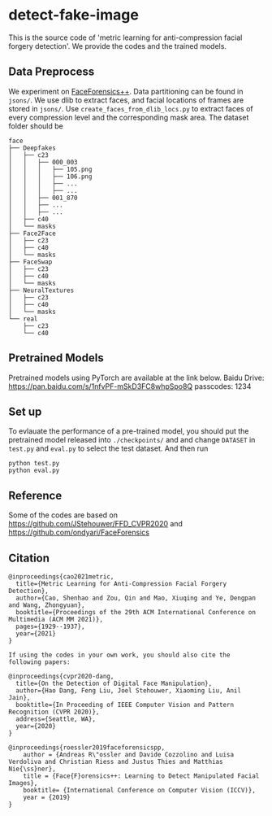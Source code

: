 # detect-fake-image
This is the source code of 'metric learning for anti-compression facial forgery detection'. We provide the codes and the trained models.

## Data Preprocess
We experiment on [FaceForensics++](https://github.com/ondyari/FaceForensics). Data partitioning can be found in `jsons/`. We use dlib to extract faces, and facial locations of frames are stored in `jsons/`. Use `create_faces_from_dlib_locs.py` to extract faces of every compression level and the corresponding mask area. The dataset folder should be 
```
face
├── Deepfakes
│   ├── c23
│   │   ├── 000_003
│   │   │   ├── 105.png
│   │   │   ├── 106.png
│   │   │   ├── ...
│   │   │   ├── ...
│   │   ├── 001_870
│   │   ├── ...
│   │   ├── ...
│   ├── c40
│   └── masks
├── Face2Face
│   ├── c23
│   ├── c40
│   └── masks
├── FaceSwap
│   ├── c23
│   ├── c40
│   └── masks
├── NeuralTextures
│   ├── c23
│   ├── c40
│   └── masks
└── real
    ├── c23
    └── c40
```

## Pretrained Models
Pretrained models using PyTorch are available at the link below.
Baidu Drive: https://pan.baidu.com/s/1nfvPF-mSkD3FC8whpSpo8Q 
passcodes: 1234


## Set up
To evlauate the performance of a pre-trained model, you should put the pretrained model released into `./checkpoints/` and  and change  `DATASET` in `test.py` and `eval.py` to select the test dataset. And then run
```
python test.py
python eval.py
```

## Reference
Some of the codes are based on https://github.com/JStehouwer/FFD_CVPR2020 and https://github.com/ondyari/FaceForensics

## Citation
```
@inproceedings{cao2021metric,
  title={Metric Learning for Anti-Compression Facial Forgery Detection},
  author={Cao, Shenhao and Zou, Qin and Mao, Xiuqing and Ye, Dengpan and Wang, Zhongyuan},
  booktitle={Proceedings of the 29th ACM International Conference on Multimedia (ACM MM 2021)},
  pages={1929--1937},
  year={2021}
}

If using the codes in your own work, you should also cite the following papers:

@inproceedings{cvpr2020-dang,
  title={On the Detection of Digital Face Manipulation},
  author={Hao Dang, Feng Liu, Joel Stehouwer, Xiaoming Liu, Anil Jain},
  booktitle={In Proceeding of IEEE Computer Vision and Pattern Recognition (CVPR 2020)},
  address={Seattle, WA},
  year={2020}
}

@inproceedings{roessler2019faceforensicspp,
	author = {Andreas R\"ossler and Davide Cozzolino and Luisa Verdoliva and Christian Riess and Justus Thies and Matthias Nie{\ss}ner},
	title = {Face{F}orensics++: Learning to Detect Manipulated Facial Images},
	booktitle= {International Conference on Computer Vision (ICCV)},
	year = {2019}
}
```
